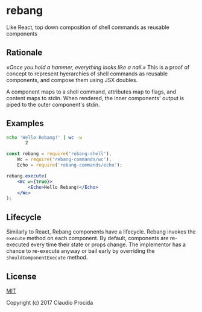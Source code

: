 # rebang

Like React, top down composition of shell commands as reusable components

## Rationale

_«Once you hold a hammer, everything looks like a nail.»_ This is a proof of concept to represent hyerarchies of shell commands as reusable components, and compose them using JSX doubles.

A component maps to a shell command, attributes map to flags, and content maps to stdin. When rendered, the inner components' output is piped to the outer component's stdin.

## Examples

```sh
echo 'Hello Rebang!' | wc -w
       2
```

```jsx
const rebang = require('rebang-shell'),
	Wc = require('rebang-commands/wc'),
	Echo = require('rebang-commands/echo');

rebang.execute(
	<Wc w={true}>
		<Echo>Hello Rebang!</Echo>
	</Wc>
);
```

## Lifecycle

Similarly to React, Rebang components have a lifecycle. Rebang invokes the `execute` method on each component. By default, components are re-executed every time their state or props change. The implementor has a chance to re-execute anyway or bail early by overriding the `shouldComponentExecute` method.

## License

[MIT](https://opensource.org/licenses/MIT)

Copyright (c) 2017 Claudio Procida
